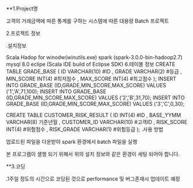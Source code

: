 **1.Project명

고객의 거래금액에 따른 통계를 구하는 시스템에 따른 대용량 Batch 프로젝트

2.프로젝트 정보

.설치정보

Scala
Hadop for winodw(winutils.exe)
spark (spark-3.0.0-bin-hadoop2.7)
mysql 8.0
eclipe (Scala IDE build of Eclipse SDK) 6.테이블 정보 CREATE TABLE GRADE_BASE ( ID VARCHAR(10) #ID , GRADE VARCHAR(2) #등급 , MIN_SCORE INT(4) #최저점수 , MAX_SCORE INT(4) #최고점수 );
INSERT INTO GRADE_BASE (ID,GRADE,MIN_SCORE,MAX_SCORE) VALUES ('1','A',71,100);
INSERT INTO GRADE_BASE (ID,GRADE,MIN_SCORE,MAX_SCORE) VALUES ('2','B',31,70);
INSERT INTO GRADE_BASE (ID,GRADE,MIN_SCORE,MAX_SCORE) VALUES ('3','C',0,30);


 CREATE TABLE CUSTOMER_RISK_RESULT
 (
    ID            INT(4)   #ID
  , BASE_YYMM     VARCHAR(8)     기준년월
  , CUSTOMER_ID   VARCHAR(10)        #고객ID
  , RISK_SCORE   INT(4)        #위험점수
  , RISK_GRADE VARCHAR(1)    #위험등급
 );
.사용 방법

업로드된 파일을 다운받아 spark 환경에서 batch 파일을 실행

본 프로그램이 샐행 되기 위해서 위의 설치 정보와 같은 환경이 세팅 되어야 합니다.

**3.코딩 

 .1주일 정도의 시간으로 코딩된 것으로 performance 및 버그존재시 업데이트 예정
